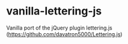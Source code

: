 # vanilla-lettering-js
Vanilla port of the jQuery plugin lettering.js (https://github.com/davatron5000/Lettering.js)
